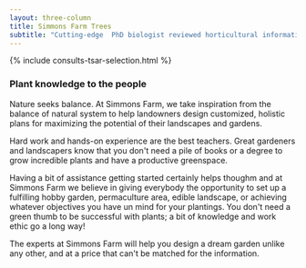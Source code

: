 ```yaml
---
layout: three-column
title: Simmons Farm Trees
subtitle: "Cutting-edge  PhD biologist reviewed horticultural information with simple explanations."
---
```

{% include consults-tsar-selection.html %}



<h3 class="text-center">Plant knowledge to the people</h3>

Nature seeks balance. At Simmons Farm, we take inspiration from the balance of natural system to help landowners design customized, holistic plans for maximizing the potential of their landscapes and gardens.


Hard work and hands-on experience are the best teachers. Great gardeners and landscapers know that you don't need a pile of books or a degree to grow incredible plants and have a productive greenspace.


Having a bit of assistance getting started certainly helps thoughm and at Simmons Farm we believe in giving everybody the opportunity to set up a fulfilling hobby garden, permaculture area, edible landscape, or achieving whatever objectives you have un mind for your plantings. You don't need a green thumb to be successful with plants; a bit of knowledge and work ethic go a long way!


The experts at Simmons Farm will help you design a dream garden unlike any other, and at a price that can't be matched for the information.

